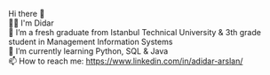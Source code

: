 Hi there 👋  
👩🏻 I'm Didar  
👀 I’m a fresh graduate from Istanbul Technical University & 3th grade student in Management Information Systems  
🌱 I’m currently learning Python, SQL & Java  
📫 How to reach me: https://www.linkedin.com/in/adidar-arslan/  
